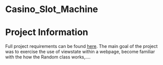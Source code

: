 # Casino_Slot_Machine


# Project Information
Full project requirements can be found [here](google.com). The main goal of the project was to exercise the use of viewstate within a webpage, become familiar with the how the Random class works,....
